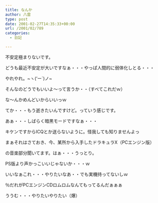 ```yaml
---
title: なんか
author: 八雲
type: post
date: 2001-02-27T14:35:33+00:00
url: /2001/02/789
categories:
  - 日記

---
```

不安定極まりないです。
  
どうも最近不安定が大いですなぁ・・・やっぱ人間的に弱体化しとる・・・
  
やれやれ。~ヽ(&#8216;ー\`)ノ~
  
そんなのどうでもいいよ～って言うか・・（すべてこれだｗ）
  
な～んかめんどいからいいっｗ
  
てか・・・もう逝きたいんですけど。っていう感じです。
  
あぁ・・・しばらく暗黒モードですなぁ・・・
  
キケンですからICQとか送らないように。怪我しても知りませんよっ

まぁそれはさておき、今、某所から入手したドラキュラX（PCエンジン版）
  
の音楽部分聞いてます。はぁ・・・うっとり。
  
PS版より声かっこいいじゃないか・・・ｗ
  
いいなぁこれ・・・やりたいなあ・・でも実機持ってないしｗ
  
％だれがPCエンジンCDロムロムなんてもってるんだぁぁぁ
  
ううむ・・・やりたいやりたい（爆）
